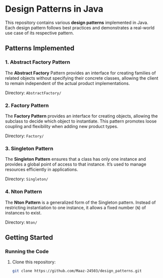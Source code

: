# Design Patterns in Java

This repository contains various **design patterns** implemented in Java. Each design pattern follows best practices and demonstrates a real-world use case of its respective pattern.

## Patterns Implemented

### 1. Abstract Factory Pattern
The **Abstract Factory** Pattern provides an interface for creating families of related objects without specifying their concrete classes, allowing the client to remain independent of the actual product implementations.

Directory: `AbstractFactory/`

### 2. Factory Pattern
The **Factory Pattern** provides an interface for creating objects, allowing the subclass to decide which object to instantiate. This pattern promotes loose coupling and flexibility when adding new product types.

Directory: `Factory/`

### 3. Singleton Pattern
The **Singleton Pattern** ensures that a class has only one instance and provides a global point of access to that instance. It’s used to manage resources efficiently in applications.

Directory: `Singleton/`

### 4. Nton Pattern
The **Nton Pattern** is a generalized form of the Singleton pattern. Instead of restricting instantiation to one instance, it allows a fixed number (`N`) of instances to exist.

Directory: `Nton/`

## Getting Started


### Running the Code
1. Clone this repository:
   ```bash
   git clone https://github.com/Maaz-24503/design_patterns.git
